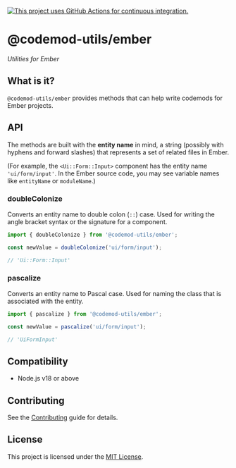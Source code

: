 [![This project uses GitHub Actions for continuous integration.](https://github.com/ijlee2/codemod-utils/actions/workflows/ci.yml/badge.svg)](https://github.com/ijlee2/codemod-utils/actions/workflows/ci.yml)

# @codemod-utils/ember

_Utilities for Ember_


## What is it?

`@codemod-utils/ember` provides methods that can help write codemods for Ember projects.


## API

The methods are built with the **entity name** in mind, a string (possibly with hyphens and forward slashes) that represents a set of related files in Ember.

(For example, the `<Ui::Form::Input>` component has the entity name `'ui/form/input'`. In the Ember source code, you may see variable names like `entityName` or `moduleName`.)


### doubleColonize

Converts an entity name to double colon (`::`) case. Used for writing the angle bracket syntax or the signature for a component.

```ts
import { doubleColonize } from '@codemod-utils/ember';

const newValue = doubleColonize('ui/form/input');

// 'Ui::Form::Input'
```


### pascalize

Converts an entity name to Pascal case. Used for naming the class that is associated with the entity.

```ts
import { pascalize } from '@codemod-utils/ember';

const newValue = pascalize('ui/form/input');

// 'UiFormInput'
```


## Compatibility

- Node.js v18 or above


## Contributing

See the [Contributing](../../CONTRIBUTING.md) guide for details.


## License

This project is licensed under the [MIT License](LICENSE.md).
